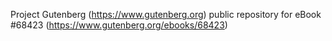Project Gutenberg (https://www.gutenberg.org) public repository for
eBook #68423 (https://www.gutenberg.org/ebooks/68423)
